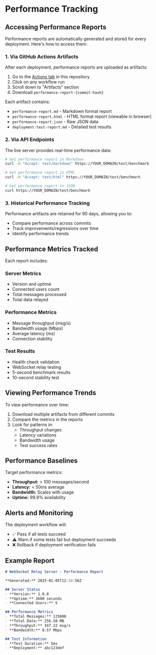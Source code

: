 # Performance Tracking

## Accessing Performance Reports

Performance reports are automatically generated and stored for every deployment. Here's how to access them:

### 1. Via GitHub Actions Artifacts

After each deployment, performance reports are uploaded as artifacts:

1. Go to the [Actions tab](../../actions) in this repository
2. Click on any workflow run
3. Scroll down to "Artifacts" section
4. Download `performance-report-{commit-hash}`

Each artifact contains:
- `performance-report.md` - Markdown format report
- `performance-report.html` - HTML format report (viewable in browser)
- `performance-report.json` - Raw JSON data
- `deployment-test-report.md` - Detailed test results

### 2. Via API Endpoints

The live server provides real-time performance data:

```bash
# Get performance report in Markdown
curl -H "Accept: text/markdown" https://YOUR_DOMAIN/test/benchmark

# Get performance report in HTML
curl -H "Accept: text/html" https://YOUR_DOMAIN/test/benchmark

# Get performance report in JSON
curl https://YOUR_DOMAIN/test/benchmark
```

### 3. Historical Performance Tracking

Performance artifacts are retained for 90 days, allowing you to:
- Compare performance across commits
- Track improvements/regressions over time
- Identify performance trends

## Performance Metrics Tracked

Each report includes:

### Server Metrics
- Version and uptime
- Connected users count
- Total messages processed
- Total data relayed

### Performance Metrics
- Message throughput (msg/s)
- Bandwidth usage (Mbps)
- Average latency (ms)
- Connection stability

### Test Results
- Health check validation
- WebSocket relay testing
- 5-second benchmark results
- 10-second stability test

## Viewing Performance Trends

To view performance over time:

1. Download multiple artifacts from different commits
2. Compare the metrics in the reports
3. Look for patterns in:
   - Throughput changes
   - Latency variations
   - Bandwidth usage
   - Test success rates

## Performance Baselines

Target performance metrics:
- **Throughput:** > 100 messages/second
- **Latency:** < 50ms average
- **Bandwidth:** Scales with usage
- **Uptime:** 99.9% availability

## Alerts and Monitoring

The deployment workflow will:
- ✅ Pass if all tests succeed
- ⚠️ Warn if some tests fail but deployment succeeds
- ❌ Rollback if deployment verification fails

## Example Report

```markdown
# WebSocket Relay Server - Performance Report

**Generated:** 2025-01-05T12:34:56Z

## Server Status
- **Version:** 1.0.0
- **Uptime:** 3600 seconds
- **Connected Users:** 5

## Performance Metrics
- **Total Messages:** 125000
- **Total Data:** 256.50 MB
- **Throughput:** 347.22 msg/s
- **Bandwidth:** 0.57 Mbps

## Test Information
- **Test Duration:** 5ms
- **Deployment:** abc123def
```